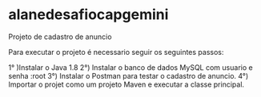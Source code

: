 # alanedesafiocapgemini
Projeto de cadastro de anuncio 
 
 Para executar o projeto é necessario seguir os seguintes passos:

1° )Instalar o Java 1.8
2°)  Instalar o banco de dados MySQL com usuario e senha :root
3°) Instalar o  Postman para  testar o cadastro de anuncio.
4°) Importar o projet  como um projeto Maven e executar a classe principal.


